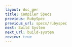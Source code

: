```yaml
---
layout: doc_ger
title: Compiler Specs
previous: RubySpec
previous_url: specs/rubyspec
next: Build System
next_url: build-system
review: true
---
```


